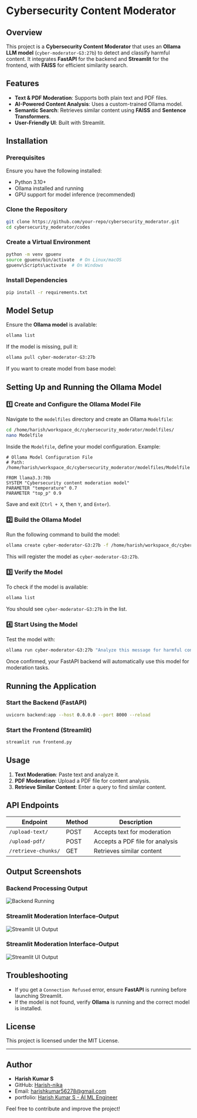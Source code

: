 # Cybersecurity Content Moderator

## Overview
This project is a **Cybersecurity Content Moderator** that uses an **Ollama LLM model** (`cyber-moderator-G3:27b`) to detect and classify harmful content. It integrates **FastAPI** for the backend and **Streamlit** for the frontend, with **FAISS** for efficient similarity search.

## Features
- **Text & PDF Moderation**: Supports both plain text and PDF files.
- **AI-Powered Content Analysis**: Uses a custom-trained Ollama model.
- **Semantic Search**: Retrieves similar content using **FAISS** and **Sentence Transformers**.
- **User-Friendly UI**: Built with Streamlit.

## Installation

### Prerequisites
Ensure you have the following installed:
- Python 3.10+
- Ollama installed and running
- GPU support for model inference (recommended)

### Clone the Repository
```bash
git clone https://github.com/your-repo/cybersecurity_moderator.git
cd cybersecurity_moderator/codes
```

### Create a Virtual Environment
```bash
python -m venv gpuenv
source gpuenv/bin/activate  # On Linux/macOS
gpuenv\Scripts\activate  # On Windows
```

### Install Dependencies
```bash
pip install -r requirements.txt
```

## Model Setup
Ensure the **Ollama model** is available:
```bash
ollama list
```
If the model is missing, pull it:
```bash
ollama pull cyber-moderator-G3:27b
```
If you want to create model from base model:
## Setting Up and Running the Ollama Model

### 1️⃣ Create and Configure the Ollama Model File

Navigate to the `modelfiles` directory and create an Ollama `Modelfile`:

```bash
cd /home/harish/workspace_dc/cybersecurity_moderator/modelfiles/
nano Modelfile
```

Inside the `Modelfile`, define your model configuration. Example:

```plaintext
# Ollama Model Configuration File
# Path: /home/harish/workspace_dc/cybersecurity_moderator/modelfiles/Modelfile

FROM llama3.3:70b
SYSTEM "Cybersecurity content moderation model"
PARAMETER "temperature" 0.7
PARAMETER "top_p" 0.9
```

Save and exit (`Ctrl + X`, then `Y`, and `Enter`).

### 2️⃣ Build the Ollama Model

Run the following command to build the model:

```bash
ollama create cyber-moderator-G3:27b -f /home/harish/workspace_dc/cybersecurity_moderator/modelfiles/Modelfile
```

This will register the model as `cyber-moderator-G3:27b`.

### 3️⃣ Verify the Model

To check if the model is available:

```bash
ollama list
```

You should see `cyber-moderator-G3:27b` in the list.

### 4️⃣ Start Using the Model

Test the model with:

```bash
ollama run cyber-moderator-G3:27b "Analyze this message for harmful content."
```

Once confirmed, your FastAPI backend will automatically use this model for moderation tasks.


## Running the Application

### Start the Backend (FastAPI)
```bash
uvicorn backend:app --host 0.0.0.0 --port 8000 --reload
```

### Start the Frontend (Streamlit)
```bash
streamlit run frontend.py
```

## Usage
1. **Text Moderation**: Paste text and analyze it.
2. **PDF Moderation**: Upload a PDF file for content analysis.
3. **Retrieve Similar Content**: Enter a query to find similar content.

## API Endpoints
| Endpoint         | Method | Description |
|-----------------|--------|-------------|
| `/upload-text/` | POST   | Accepts text for moderation |
| `/upload-pdf/`  | POST   | Accepts a PDF file for analysis |
| `/retrieve-chunks/` | GET | Retrieves similar content |

## Output Screenshots

### Backend Processing Output
![Backend Running](op_img/code.png)

### Streamlit Moderation Interface-Output
![Streamlit UI Output](op_img/site-streamlit-out.png)

### Streamlit Moderation Interface-Output
![Streamlit UI Output](op_img/site-streamlit.png)

## Troubleshooting
- If you get a `Connection Refused` error, ensure **FastAPI** is running before launching Streamlit.
- If the model is not found, verify **Ollama** is running and the correct model is installed.

## License
This project is licensed under the MIT License.

---
## Author

- **Harish Kumar S**
- GitHub: [Harish-nika](https://github.com/Harish-nika)
- Email: [harishkumar56278@gmail.com](mailto\:harishkumar56278@gmail.com)
- portfolio: [Harish Kumar S - AI ML Engineer](https://harish-nika.github.io/)

Feel free to contribute and improve the project!
